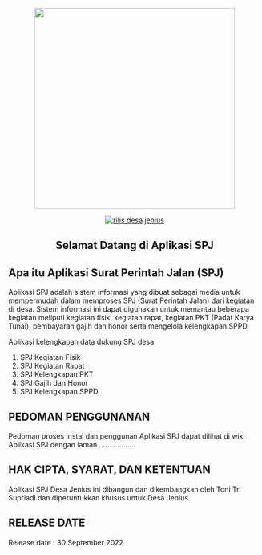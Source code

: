 <p align="center"><a href="#" target="_blank"><img src="https://user-images.githubusercontent.com/111138518/187036099-032e0c33-d3ef-4dd1-b617-dbaeb1116539.png" width="400"></a></p>

<p align="center">
<a href="https://github.com/bimpt/desa-jenius/releases"><img src="https://user-images.githubusercontent.com/111138518/187036852-cf994a65-8950-4d23-a7d8-4991c3847f96.png" alt="rilis desa jenius"></a><br/>
</p>

## <p align="center">Selamat Datang di Aplikasi SPJ</p>

## Apa itu Aplikasi Surat Perintah Jalan (SPJ)
Aplikasi SPJ adalah sistem informasi yang dibuat sebagai media untuk mempermudah dalam memproses SPJ (Surat Perintah Jalan) dari kegiatan di desa. Sistem informasi ini dapat digunakan untuk memantau beberapa kegiatan meliputi kegiatan fisik, kegiatan rapat, kegiatan PKT (Padat Karya Tunai), pembayaran gajih dan honor serta mengelola kelengkapan SPPD.

Aplikasi kelengkapan data dukung SPJ desa

1. SPJ Kegiatan Fisik
2. SPJ Kegiatan Rapat
3. SPJ Kelengkapan PKT
4. SPJ Gajih dan Honor
5. SPJ Kelengkapan SPPD

## PEDOMAN PENGGUNANAN
Pedoman proses instal dan penggunan Aplikasi SPJ dapat dilihat di wiki Aplikasi SPJ dengan laman
..................


## HAK CIPTA, SYARAT, DAN KETENTUAN
Aplikasi SPJ Desa Jenius ini dibangun dan dikembangkan oleh Toni Tri Supriadi dan diperuntukkan khusus untuk Desa Jenius.

## RELEASE DATE
Release date : 30 September 2022
